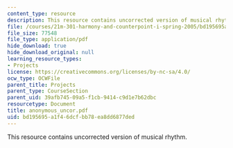 ```yaml
---
content_type: resource
description: This resource contains uncorrected version of musical rhythm.
file: /courses/21m-301-harmony-and-counterpoint-i-spring-2005/bd195695a1f46dcfbb78ea8dd6877ded_anonymous_uncor.pdf
file_size: 77548
file_type: application/pdf
hide_download: true
hide_download_original: null
learning_resource_types:
- Projects
license: https://creativecommons.org/licenses/by-nc-sa/4.0/
ocw_type: OCWFile
parent_title: Projects
parent_type: CourseSection
parent_uid: 39afb745-09a5-f1cb-9414-c9d1e7b62dbc
resourcetype: Document
title: anonymous_uncor.pdf
uid: bd195695-a1f4-6dcf-bb78-ea8dd6877ded
---
```

This resource contains uncorrected version of musical rhythm.